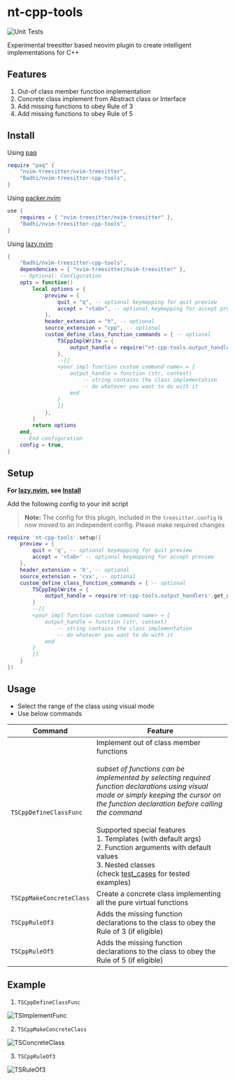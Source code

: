 # nt-cpp-tools
![Unit Tests](https://github.com/badhi/nvim-treesitter-cpp-tools/actions/workflows/unit_tests.yml/badge.svg)

Experimental treesitter based neovim plugin to create intelligent implementations for C++

## Features

1. Out-of class member function implementation
2. Concrete class implement from Abstract class or Interface
3. Add missing functions to obey Rule of 3
4. Add missing functions to obey Rule of 5

## Install

Using [paq](https://github.com/savq/paq-nvim)

```lua
require "paq" {
    "nvim-treesitter/nvim-treesitter",
    "Badhi/nvim-treesitter-cpp-tools",
}
```

Using [packer.nvim](https://github.com/wbthomason/packer.nvim)

```lua
use {
    requires = { "nvim-treesitter/nvim-treesitter" },
    "Badhi/nvim-treesitter-cpp-tools",
}
```

Using [lazy.nvim](https://github.com/folke/lazy.nvim)
```lua
{
    "Badhi/nvim-treesitter-cpp-tools",
    dependencies = { "nvim-treesitter/nvim-treesitter" },
    -- Optional: Configuration
    opts = function()
        local options = {
            preview = {
                quit = "q", -- optional keymapping for quit preview
                accept = "<tab>", -- optional keymapping for accept preview
            },
            header_extension = "h", -- optional
            source_extension = "cpp", -- optional
            custom_define_class_function_commands = { -- optional
                TSCppImplWrite = {
                    output_handle = require("nt-cpp-tools.output_handlers").get_add_to_cpp(),
                },
                --[[
                <your impl function custom command name> = {
                    output_handle = function (str, context) 
                        -- string contains the class implementation
                        -- do whatever you want to do with it
                    end
                }
                ]]
            },
        }
        return options
    end,
    -- End configuration
    config = true,
}
```

## Setup

**For [lazy.nvim](https://github.com/folke/lazy.nvim), see [Install](#install)**

Add the following config to your init script

> **Note:** The config for this plugin, included in the `treesitter.config` is now moved to an independent config. Please make required changes

```lua
require 'nt-cpp-tools'.setup({
    preview = {
        quit = 'q', -- optional keymapping for quit preview
        accept = '<tab>' -- optional keymapping for accept preview
    },
    header_extension = 'h', -- optional
    source_extension = 'cxx', -- optional
    custom_define_class_function_commands = { -- optional
        TSCppImplWrite = {
            output_handle = require'nt-cpp-tools.output_handlers'.get_add_to_cpp()
        }
        --[[
        <your impl function custom command name> = {
            output_handle = function (str, context) 
                -- string contains the class implementation
                -- do whatever you want to do with it
            end
        }
        ]]
    }
})
```

## Usage

* Select the range of the class using visual mode
* Use below commands

| Command      | Feature |
| ----------- | ----------- |
| `TSCppDefineClassFunc`      | Implement out of class member functions<br><br> *subset of functions can be implemented by selecting required function declarations using visual mode or simply keeping the cursor on the function declaration before calling the command*<br><br>Supported special features<br>1. Templates (with default args)<br>2. Function arguments with default values<br>3. Nested classes<br>(check [test_cases](https://github.com/Badhi/nvim-treesitter-cpp-tools/blob/master/test/implement_functions.txt) for tested  examples)|
| `TSCppMakeConcreteClass`   | Create a concrete class implementing all the pure virtual functions        |
| `TSCppRuleOf3`   | Adds the missing function declarations to the class to obey the Rule of 3 (if eligible)        |
| `TSCppRuleOf5`   | Adds the missing function declarations to the class to obey the Rule of 5 (if eligible)        |


## Example

1. `TSCppDefineClassFunc`

![TSImplementFunc](https://user-images.githubusercontent.com/10277051/152277748-d7c0204a-b54e-4ae1-90ac-b1e4cbd51ba5.gif)

2. `TSCppMakeConcreteClass`

![TSConcreteClass](https://user-images.githubusercontent.com/10277051/152278222-d20e34f0-542d-451e-ae16-646f68e9f72f.gif)

3. `TSCppRuleOf3`

![TSRuleOf3](https://user-images.githubusercontent.com/10277051/152277800-a2573916-5e8a-4f3a-804f-88f6f6994281.gif)

